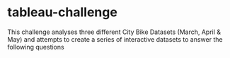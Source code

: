 # tableau-challenge
This challenge analyses three different City Bike Datasets (March, April &amp; May) and attempts to create a series of interactive datasets to answer the following questions
